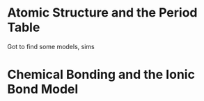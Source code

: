 Atomic Structure and the Period Table
=====================================
Got to find some models, sims




Chemical Bonding and the Ionic Bond Model
=========================================
